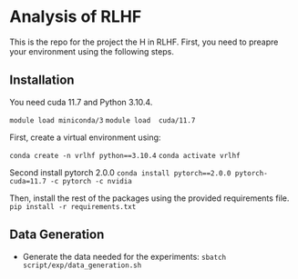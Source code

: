 # Analysis of RLHF
This is the repo for the project the H in RLHF.
First, you need to preapre your environment using the following steps.

## Installation

You need cuda 11.7 and Python 3.10.4.

``module load miniconda/3``
``module load  cuda/11.7``

First, create a virtual environment using:

``conda create -n vrlhf python==3.10.4``
``conda activate vrlhf``

Second install pytorch 2.0.0
``conda install pytorch==2.0.0 pytorch-cuda=11.7 -c pytorch -c nvidia``

Then, install the rest of the packages using the provided requirements file.
``pip install -r requirements.txt``

## Data Generation
- Generate the data needed for the experiments:
``sbatch script/exp/data_generation.sh``

